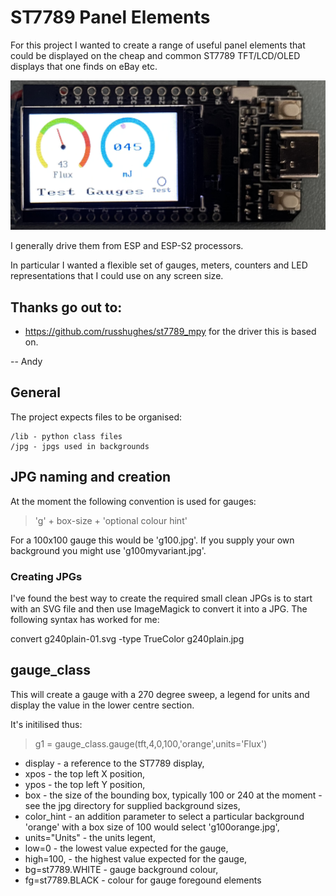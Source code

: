 # ST7789 Panel Elements

For this project I wanted to create a range of useful panel elements that could be displayed on 
the cheap and common ST7789 TFT/LCD/OLED displays that one finds on eBay etc.

![Running on TTGO](doc_img/ESP32-Example.png)

I generally drive them from ESP and ESP-S2 processors.

In particular I wanted a flexible set of gauges, meters, counters and LED representations that I could use on any screen size.

## Thanks go out to:

- https://github.com/russhughes/st7789_mpy for the driver this is based on.

-- Andy

## General

The project expects files to be organised:

    /lib - python class files
    /jpg - jpgs used in backgrounds

## JPG naming and creation

At the moment the following convention is used for gauges:

>   'g' + box-size + 'optional colour hint'

For a 100x100 gauge this would be 'g100.jpg'.  If you supply your own background you might use 'g100myvariant.jpg'.

### Creating JPGs

I've found the best way to create the required small clean JPGs is to start with an SVG file and then use ImageMagick to convert it into a JPG.  The following syntax has worked for me:

convert g240plain-01.svg -type TrueColor g240plain.jpg

## gauge_class

This will create a gauge with a 270 degree sweep, a legend for units and display the value in the lower centre section.

It's initilised thus:

> g1 = gauge_class.gauge(tft,4,0,100,'orange',units='Flux')

- display - a reference to the ST7789 display, 
- xpos - the top left X position, 
- ypos - the top left Y position, 
- box - the size of the bounding box, typically 100 or 240 at the moment - see the jpg directory for supplied background sizes, 
- color_hint - an addition parameter to select a particular background 'orange' with a box size of 100 would select 'g100orange.jpg', 
- units="Units" - the units legent, 
- low=0 - the lowest value expected for the gauge, 
- high=100, - the highest value expected for the gauge,
- bg=st7789.WHITE - gauge background colour, 
- fg=st7789.BLACK - colour for gauge foregound elements



